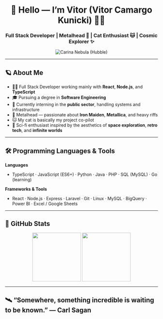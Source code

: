 <h1 align="center">🌌 Hello — I’m Vitor (Vitor Camargo Kunicki) 👨‍🚀</h1>
<h3 align="center">Full Stack Developer | Metalhead 🤘 | Cat Enthusiast 🐱 | Cosmic Explorer ✨</h3>

<p align="center">
  <img src="https://upload.wikimedia.org/wikipedia/commons/thumb/f/f8/NGC_3372a-full.jpg/1024px-NGC_3372a-full.jpg" alt="Carina Nebula (Hubble)" />
</p>

---

## 🪐 About Me

- 🧑‍💻 Full Stack Developer working mainly with **React**, **Node.js**, and **TypeScript**  
- 🎓 Pursuing a degree in **Software Engineering**  
- 🏢 Currently interning in the **public sector**, handling systems and infrastructure  
- 🤘 Metalhead — passionate about **Iron Maiden**, **Metallica**, and heavy riffs  
- 🐱 My cat is basically my project co-pilot  
- 🚀 Sci-fi enthusiast inspired by the aesthetics of **space exploration**, **retro tech**, and **infinite worlds**

---

## 🛠️ Programming Languages & Tools

**Languages**
- TypeScript · JavaScript (ES6+) · Python · Java · PHP · SQL (MySQL) · Go (learning)

**Frameworks & Tools**
- React · Node.js · Express · Laravel · Git · Linux · MySQL · BigQuery · Power BI · Excel / Google Sheets

---

## 🌌 GitHub Stats

<p align="center">
  <img src="https://github-readme-stats.vercel.app/api?username=vitto2099&show_icons=true&theme=dark&bg_color=000000&icon_color=00FFFF&title_color=00FFFF" height="160"/>
  <img src="https://github-readme-stats.vercel.app/api/top-langs/?username=vitto2099&layout=compact&theme=dark&bg_color=000000&title_color=00FFFF" height="160"/>
</p>

---

## 🛰️ “Somewhere, something incredible is waiting to be known.” — Carl Sagan
